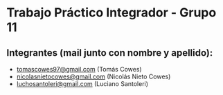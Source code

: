 # Trabajo Práctico Integrador - Grupo 11
## Integrantes (mail junto con nombre y apellido):
* tomascowes97@gmail.com (Tomás Cowes)
* nicolasnietocowes@gmail.com (Nicolás Nieto Cowes)
* luchosantoleri@gmail.com (Luciano Santoleri)

